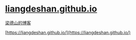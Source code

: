 # [liangdeshan.github.io](https://liangdeshan.github.io/)
[梁德山的博客](https://liangdeshan.github.io/)

[https://liangdeshan.github.io/](https://liangdeshan.github.io/)



